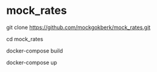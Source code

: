 # mock_rates

git clone https://github.com/mockgokberk/mock_rates.git


cd mock_rates


docker-compose build


docker-compose up
